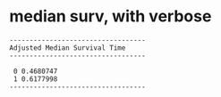 # median surv, with verbose

    ----------------------------------
    Adjusted Median Survival Time
    ----------------------------------
                
     0 0.4680747
     1 0.6177998
    ----------------------------------


